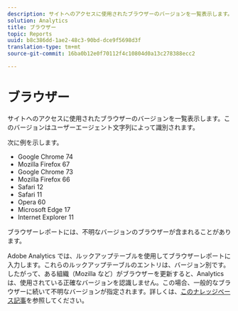 ```yaml
---
description: サイトへのアクセスに使用されたブラウザーのバージョンを一覧表示します。このバージョンはユーザーエージェント文字列によって識別されます。
solution: Analytics
title: ブラウザー
topic: Reports
uuid: b8c386dd-1ae2-48c3-90bd-dce9f5698d3f
translation-type: tm+mt
source-git-commit: 16ba0b12e0f70112f4c10804d0a13c278388ecc2

---
```



# ブラウザー

サイトへのアクセスに使用されたブラウザーのバージョンを一覧表示します。このバージョンはユーザーエージェント文字列によって識別されます。

次に例を示します。

* Google Chrome 74
* Mozilla Firefox 67
* Google Chrome 73
* Mozilla Firefox 66
* Safari 12
* Safari 11
* Opera 60
* Microsoft Edge 17
* Internet Explorer 11

ブラウザーレポートには、不明なバージョンのブラウザーが含まれることがあります。

Adobe Analytics では、ルックアップテーブルを使用してブラウザーレポートに入力します。これらのルックアップテーブルのエントリは、バージョン別です。したがって、ある組織（Mozilla など）がブラウザーを更新すると、Analytics は、使用されている正確なバージョンを認識しません。この場合、一般的なブラウザーに続いて不明なバージョンが指定されます。詳しくは、[このナレッジベース記事](https://helpx.adobe.com/analytics/kb/browser-unknown-version.html)を参照してください。

